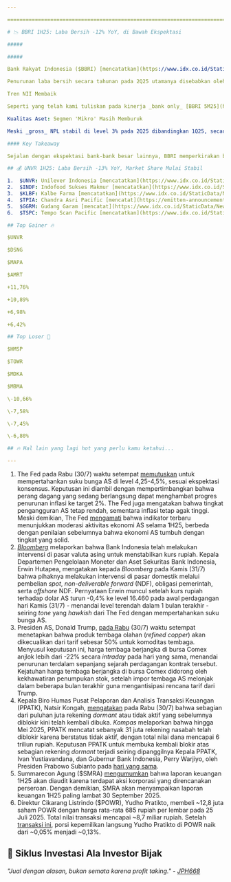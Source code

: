 ```yaml
---

==================================================================================================================================================================================================================================

# 📉 BBRI 1H25: Laba Bersih -12% YoY, di Bawah Ekspektasi

#####

##### 

Bank Rakyat Indonesia ($BBRI) [mencatatkan](https://www.idx.co.id/StaticData/NewsAndAnnouncement/ANNOUNCEMENTSTOCK/From_EREP/202507/20250731141340-54902-0/LF%20BRI_Konsol_30%20Juni%202025%20Released.pdf) laba bersih sebesar 12,6 triliun rupiah pada 2Q25 (\-9% YoY, -8% QoQ). Hasil ini membuat laba bersih selama 1H25 mencapai 26,3 triliun rupiah (\-12% YoY), di bawah ekspektasi (45% estimasi 2025F konsensus vs. rata-rata 2 tahun terakhir: 49% realisasi tahunan).

Penurunan laba bersih secara tahunan pada 2Q25 utamanya disebabkan oleh kenaikan beban provisi (+41% YoY), meski Pre-Provision Operating Profit (PPOP) tumbuh +8% YoY. Perbaikan PPOP pada 2Q25 membuat PPOP selama 1H25 masih dapat tumbuh tipis sebesar +2% YoY, tetapi beban provisi yang meningkat +26% YoY pada 1H25 membuat laba bersih turun.

Tren NII Membaik

Seperti yang telah kami tuliskan pada kinerja _bank only_ [BBRI 5M25](https://stockbit.com/post/19059222), tren Net Interest Income (NII) membaik belakangan ini. NII pada 2Q25 tumbuh +8% YoY, mendorong NII selama 1H25 naik +3% YoY. Kenaikan NII pada 2Q25 didorong pertumbuhan kredit dan CASA yang masing-masing naik menjadi +6% YoY dan +11% YoY per Juni 2025, dibandingkan +5% YoY dan +7% YoY per Maret 2025. Membaiknya NII terkompensasi oleh pelemahan Non-Interest Income (Non-II) yang turun -3% YoY pada 2Q25, sehingga Non-II tumbuh +6% YoY selama 1H25. Manajemen BBRI mengatribusikan penurunan Non-II selama 2Q25 pada perubahan akuntansi terkait pendapatan premi asuransi (IFRS 17), di mana pendapatan kini dialokasikan sesuai dengan jangka waktu _coverage_ asuransi, dibandingkan pembukuan sekaligus di depan ketika premi dibayarkan.

Kualitas Aset: Segmen 'Mikro' Masih Memburuk

Meski _gross_ NPL stabil di level 3% pada 2Q25 dibandingkan 1Q25, secara segmental terdapat perbedaan tren. Segmen 'Mikro' mengalami peningkatan NPL ke level 3,86% per Juni 2025, dibandingkan 3,36% per Maret 2025. Sementara itu, NPL segmen 'Korporasi' membaik menjadi 1,61% per Juni 2025 dari 2,36% per Maret 2025. Dengan dinamika ini, pertumbuhan kredit untuk segmen 'Korporasi' meningkat per Juni 2025 ke level +16% YoY (vs. Maret 2025: +13% YoY). Pertumbuhan segmen 'Mikro' masih tertahan di level +1,6% YoY per Juni 2025 (vs. Maret 2025: +1,5% YoY) seiring masih berlangsungnya [proses perombakan](https://stockbit.com/post/18377932) segmen ini.

#### Key Takeaway

Sejalan dengan ekspektasi bank-bank besar lainnya, BBRI memperkirakan bahwa akselerasi belanja pemerintah dan tren penurunan suku bunga berpotensi mendongkrak pertumbuhan ekonomi pada 2H25, yang akan berdampak positif bagi permintaan kredit dan likuiditas perbankan. Namun, perseroan akan tetap berhati-hati, di mana manajemen melihat pertumbuhan kredit hingga akhir tahun berpotensi hanya mencapai batas bawah dari _guidance_ 2025 yang berkisar +7-9% YoY. Realisasi Cost of Credit (CoC) hingga akhir tahun juga diperkirakan akan berada di batas atas atau sedikit melebihi _guidance_ 2025 yang berada di kisaran 3-3,2%. Terkait dengan Koperasi Desa Merah Putih, BBRI mengatakan bahwa likuiditas untuk pembiayaan program tersebut akan disediakan oleh [Kementerian Keuangan](https://snips.stockbit.com/snips-terbaru/-sektor-dairy-1h25-cmry-lampaui-ekspektasi-ultj-lemah#:~:text=Menteri%20Keuangan%2C%20Sri%20Mulyani%2C%20mengatakan,ke%20Himbara%20hingga%203%20miliar%20rupiah.), meski perseroan tidak merincinya lebih lanjut.

## 💰 UNVR 1H25: Laba Bersih -13% YoY, Market Share Mulai Stabil

1.  $UNVR: Unilever Indonesia [mencatatkan](https://www.idx.co.id/StaticData/NewsAndAnnouncement/ANNOUNCEMENTSTOCK/From_EREP/202507/20250731063427-55019-0/UNVR%20Q2%202025%20FINAL.pdf) laba bersih sebesar 918 miliar rupiah pada 2Q25 (\-10% YoY, -26% QoQ). Hasil ini membuat laba bersih selama 1H25 menjadi 2,16 triliun rupiah (\-13% YoY), setara 59% estimasi 2025F konsensus. Secara umum, penurunan laba bersih secara tahunan disebabkan oleh penurunan pendapatan dan kenaikan beban keuangan. Meski demikian, level penurunan pendapatan mulai membaik dengan hanya terkontraksi -3% YoY pada 2Q25 (vs. 1Q25: -6% YoY). Tren membaiknya pendapatan juga tercermin dari pergerakan _market share_ UNVR pada 2Q25, baik secara volume (27,3% vs. 1Q25: 26,9%) maupun _value_ (33,1% vs. 1Q25: 32,8%). Bersamaan dengan rilis kinerja 2Q25, UNVR [mengumumkan](https://www.idx.co.id/StaticData/NewsAndAnnouncement/ANNOUNCEMENTSTOCK/From_EREP/202507/82c2958df1_c6e232e93d.pdf) rencana _buyback_ saham hingga 2 triliun rupiah pada periode 31 Juli-30 Oktober 2025, dengan harga _buyback_ maksimum 1.700 rupiah per saham.
2.  $INDF: Indofood Sukses Makmur [mencatatkan](https://www.idx.co.id/StaticData/NewsAndAnnouncement/ANNOUNCEMENTSTOCK/From_EREP/202507/20250731190656-54879-0/Indofood%20Sukses%20Makmur%20Tbk_Billingual_30_Juni_2025.pdf) laba bersih sebesar 3,11 triliun rupiah pada 2Q25 (+122% YoY, +14% QoQ). Hasil ini membuat laba bersih selama 1H25 menjadi 5,84 triliun rupiah (+51% YoY), setara 53% estimasi 2025F konsensus. Lonjakan laba bersih secara tahunan baik pada 2Q25 maupun 1H25 utamanya disebabkan pembalikan kerugian/keuntungan kurs. Secara operasional, laba usaha -4%/+1% YoY pada 2Q25/1H25. Realisasi laba usaha selama 1H25 sejalan dengan ekspektasi (47% estimasi 2025F konsensus). Sementara itu, Indofood CBP ($ICBP) [membukukan](https://www.idx.co.id/StaticData/NewsAndAnnouncement/ANNOUNCEMENTSTOCK/From_EREP/202507/20250731185635-54880-0/ICBP_billingual_30Jun25.pdf) laba bersih 2Q25 sebesar 2,88 triliun rupiah (+143% YoY, +8% QoQ), sehingga laba bersih selama 1H25 mencapai 5,54 triliun rupiah (+56% YoY). Kenaikan laba bersih secara tahunan utamanya didorong oleh perbaikan pada pos kerugian/keuntungan kurs. Secara operasional, EBIT ICBP pada 2Q25/1H25 turun -16%/-5% YoY, utamanya disebabkan penurunan margin laba kotor seiring kenaikan harga bahan baku. Realisasi EBIT ICBP selama 1H25 sedikit di bawah ekspektasi (49% estimasi 2025F konsensus vs. rata-rata 2 tahun terakhir: 52% realisasi tahunan).
3.  $KLBF: Kalbe Farma [mencatatkan](https://www.idx.co.id/StaticData/NewsAndAnnouncement/ANNOUNCEMENTSTOCK/From_EREP/202507/20250731120458-55167-0/kalbe%20farma%20tbk_billingual_30_jun_2025_released.pdf) laba bersih sebesar 898 miliar rupiah pada 2Q25 (+6% YoY, -17% QoQ). Hasil ini membuat laba bersih selama 1H25 mencapai 1,98 triliun rupiah (+9% YoY), sejalan dengan ekspektasi (56% estimasi 2025F konsensus vs. rata-rata 2 tahun terakhir: 55% realisasi tahunan). Secara operasional, kinerja melemah pada 2Q25 dengan laba usaha turun -1% YoY pada 2Q25 (vs. 1Q25: +13% YoY), sehingga laba usaha selama 1H25 tumbuh +7% YoY. Penurunan level pertumbuhan pada 2Q25 ditekan oleh pertumbuhan pendapatan yang lebih rendah di level +3% YoY pada 2Q25 (vs. 1Q25: +6% YoY) dan margin laba usaha yang turun ke level 12,9% (vs. 1Q25: 15,6%, 2Q24: 13,5%) akibat peningkatan biaya penjualan sebesar +13% YoY, terutama pada biaya iklan dan promosi. Laba bersih pada 2Q25 sendiri terbantu oleh pendapatan lain-lain, utamanya dari keuntungan penjualan aset tetap, sehingga pertumbuhan laba bersih 2Q25 lebih baik dibandingkan laba usaha.
4.  $TPIA: Chandra Asri Pacific [mencatat](https://emitten-announcement.stockbit.com/attachments/Report_PT_Chandra_Asri_Pacific_Tbk_Juni_2025.pdf) lonjakan laba bersih menjadi 1,3 miliar dolar AS pada 2Q25 (vs. 1Q25: rugi bersih 25,6 juta dolar AS, 2Q24: rugi bersih 14 juta dolar AS). Hasil ini membuat laba bersih selama 1H25 mencapai 1,27 miliar dolar AS (vs. 1H24: rugi bersih 47,5 juta dolar AS). Lonjakan laba bersih secara tahunan [pada 2Q25](https://www.idx.co.id/StaticData/NewsAndAnnouncement/ANNOUNCEMENTSTOCK/From_EREP/202507/017ecfab37_c7ff4fcf69.pdf) lebih disebabkan oleh _one-time effect_ atas keuntungan dari pembelian dengan harga rendah sebesar 1,75 miliar dolar AS, yang berasal dari transaksi pembelian Aster Chemicals and Energy Pte. Ltd. dari Shell pada 1 April 2025. Secara operasional, TPIA mencatatkan rugi usaha sebesar 152,2 juta dolar AS pada 2Q25 (vs. 1Q25: rugi usaha 23,2 juta dolar AS, 2Q24: rugi usaha 12,6 juta dolar AS), sehingga rugi usaha selama 1H25 mencapai 175,3 juta dolar AS (vs. 1H24: rugi usaha 42 juta dolar AS).
5.  $GGRM: Gudang Garam [mencatat](https://www.idx.co.id/StaticData/NewsAndAnnouncement/ANNOUNCEMENTSTOCK/From_EREP/202507/20250731112311-55293-0/LK%20PT%20Gudang%20Garam%20Tbk%20dan%20Entitas%20Anak%20Juni%202025.pdf) laba bersih sebesar 13 miliar rupiah pada 2Q25 (\-96% YoY, -88% QoQ). Hasil ini membuat laba bersih selama 1H25 hanya mencapai 117 miliar rupiah (\-87% YoY), di bawah ekspektasi (8% estimasi 2025F konsensus). Laba bersih ditekan oleh pendapatan yang turun -10% YoY/-11% YoY pada 2Q25/1H25, dengan penurunan persentase tertinggi dialami oleh segmen SKT sebesar -21% YoY/-20% YoY. Meningkatnya kontribusi SKM - yang mempunyai cukai lebih tinggi dibandingkan SKT - dalam _product mix_ perseroan menyebabkan margin laba kotor turun sebesar -120 bps YoY/-160 bps YoY pada 2Q25/1H25, meski tidak ada kenaikan tarif cukai pada tahun 2025. Sementara itu, margin laba usaha juga turun -170 bps YoY/-210 bps YoY pada 2Q25 dan 1H25, sehingga laba usaha turun sekitar -69%/-68% YoY pada 2Q25/1H25.
6.  $TSPC: Tempo Scan Pacific [mencatatkan](https://www.idx.co.id/StaticData/NewsAndAnnouncement/ANNOUNCEMENTSTOCK/From_EREP/202507/20250731101610-55100-0/Laporan%20Keuangan%20TSPC%20SM1-25.pdf) laba bersih sebesar 293 miliar rupiah pada 2Q25 (\-28% YoY, -28% QoQ). Hasil ini membuat laba bersih selama 1H25 menjadi 702 miliar rupiah (\-14% YoY), di bawah ekspektasi (46% estimasi 2025F Stockbit). Tren pelemahan pendapatan berlanjut pada 2Q25 dengan pendapatan turun -3% YoY, sehingga pendapatan selama 1H25 turun -3% YoY. Di tengah penurunan pendapatan, _opex_ naik +4%/+8% YoY pada 2Q25/1H25 - utamanya didorong kenaikan beban iklan dan promosi (+12%/+11% YoY) - sehingga margin laba usaha turun ke level 11,5% baik pada 2Q25 maupun 1H25 (vs. 2Q24: 15%, 1H24: 14,1%). Dinamika ini membuat laba usaha turun -16%/-20% YoY pada 2Q25/1H25.

## Top Gainer 🔥

$UNVR

$DSNG

$MAPA

$AMRT

+11,76%

+10,89%

+6,98%

+6,42%

## Top Loser 🤕

$HMSP

$TOWR

$MDKA

$MBMA

\-10,66%

\-7,58%

\-7,45%

\-6,80%

## 🔥 Hal lain yang lagi hot yang perlu kamu ketahui...

---
```


1.  The Fed pada Rabu (30/7) waktu setempat [memutuskan](https://www.federalreserve.gov/monetarypolicy/monetary20250730a.htm) untuk mempertahankan suku bunga AS di level 4,25-4,5%, sesuai ekspektasi konsensus. Keputusan ini diambil dengan mempertimbangkan bahwa perang dagang yang sedang berlangsung dapat menghambat progres penurunan inflasi ke target 2%. The Fed juga mengatakan bahwa tingkat pengangguran AS tetap rendah, sementara inflasi tetap agak tinggi. Meski demikian, The Fed [mengamati](https://www.nytimes.com/2025/07/30/business/us-economy-grew-in-second-quarter-as-tariffs-scrambled-data.html) bahwa indikator terbaru menunjukkan moderasi aktivitas ekonomi AS selama 1H25, berbeda dengan penilaian sebelumnya bahwa ekonomi AS tumbuh dengan tingkat yang solid.
2.  _[Bloomberg](https://www.bloomberg.com/news/articles/2025-07-31/bank-indonesia-intervenes-as-rupiah-hits-weakest-in-one-month)_ melaporkan bahwa Bank Indonesia telah melakukan intervensi di pasar valuta asing untuk menstabilkan kurs rupiah. Kepala Departemen Pengelolaan Moneter dan Aset Sekuritas Bank Indonesia, Erwin Hutapea, mengatakan kepada _Bloomberg_ pada Kamis (31/7) bahwa pihaknya melakukan intervensi di pasar domestik melalui pembelian _spot_, _non-deliverable forward_ (NDF), obligasi pemerintah, serta _offshore_ NDF. Pernyataan Erwin muncul setelah kurs rupiah terhadap dolar AS turun -0,4% ke level 16.460 pada awal perdagangan hari Kamis (31/7) - menandai level terendah dalam 1 bulan terakhir - seiring _tone_ yang _hawkish_ dari The Fed dengan mempertahankan suku bunga AS.
3.  Presiden AS, Donald Trump, [pada Rabu](https://www.bloomberg.com/news/articles/2025-07-30/trump-s-copper-tariff-surprise-puts-spotlight-on-huge-us-stockpiles) (30/7) waktu setempat menetapkan bahwa produk tembaga olahan (_refined copper_) akan dikecualikan dari tarif sebesar 50% untuk komoditas tembaga. Menyusul keputusan ini, harga tembaga berjangka di bursa Comex anjlok lebih dari -22% secara _intraday_ pada hari yang sama, menandai penurunan terdalam sepanjang sejarah perdagangan kontrak tersebut. Kejatuhan harga tembaga berjangka di bursa Comex didorong oleh kekhawatiran penumpukan stok, setelah impor tembaga AS melonjak dalam beberapa bulan terakhir guna mengantisipasi rencana tarif dari Trump.
4.  Kepala Biro Humas Pusat Pelaporan dan Analisis Transaksi Keuangan (PPATK), Natsir Kongah, [mengatakan](https://www.kompas.com/jawa-barat/read/2025/07/31/105500088/ppatk-buka-kembali-rekening-dormant-usai-blokir-31-juta-rekening) pada Rabu (30/7) bahwa sebagian dari puluhan juta rekening _dormant_ atau tidak aktif yang sebelumnya diblokir kini telah kembali dibuka. _Kompas_ melaporkan bahwa hingga Mei 2025, PPATK mencatat sebanyak 31 juta rekening nasabah telah diblokir karena berstatus tidak aktif, dengan total nilai dana mencapai 6 triliun rupiah. Keputusan PPATK untuk membuka kembali blokir atas sebagian rekening _dormant_ terjadi seiring dipanggilnya Kepala PPATK, Ivan Yustiavandana, dan Gubernur Bank Indonesia, Perry Warjiyo, oleh Presiden Prabowo Subianto pada [hari yang sama](https://nasional.kompas.com/read/2025/07/30/17352041/prabowo-panggil-bos-ppatk-bi-di-tengah-gaduh-rekening-dormant-diblokir).
5.  Summarecon Agung ($SMRA) [mengumumkan](https://emitten-announcement.stockbit.com/attachments/f-31928820-0_SMRA_Rencana_Penyampaian_Laporan_Keuangan_31928820_lamp1.pdf) bahwa laporan keuangan 1H25 akan diaudit karena terdapat aksi korporasi yang direncanakan perseroan. Dengan demikian, SMRA akan menyampaikan laporan keuangan 1H25 paling lambat 30 September 2025.
6.  Direktur Cikarang Listrindo ($POWR), Yudho Pratikto, membeli ~12,8 juta saham POWR dengan harga rata-rata 685 rupiah per lembar pada 25 Juli 2025. Total nilai transaksi mencapai ~8,7 miliar rupiah. Setelah [transaksi ini](https://www.idx.co.id/StaticData/NewsAndAnnouncement/ANNOUNCEMENTSTOCK/From_EREP/202507/0d9fa481e2_e2bc0aeee7.pdf), porsi kepemilikan langsung Yudho Pratikto di POWR naik dari ~0,05% menjadi ~0,13%.

## 🤔 Siklus Investasi Ala Investor Bijak

###### _"Jual dengan alasan, bukan semata karena profit taking." -_ _[JPH668](https://stockbit.com/JPH668?source=)_

#####
